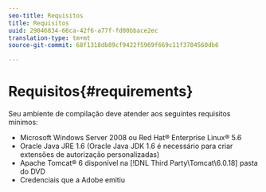 ```yaml
---
seo-title: Requisitos
title: Requisitos
uuid: 29046834-66ca-42f6-a77f-fd00bbace2ec
translation-type: tm+mt
source-git-commit: 68f1318db89cf9422f5969f669c11f3784560db6

---
```



# Requisitos{#requirements}

Seu ambiente de compilação deve atender aos seguintes requisitos mínimos:

* Microsoft Windows Server 2008 ou Red Hat® Enterprise Linux® 5.6
* Oracle Java JRE 1.6 (Oracle Java JDK 1.6 é necessário para criar extensões de autorização personalizadas)
* Apache Tomcat® 6 disponível na [!DNL Third Party\Tomcat\6.0.18] pasta do DVD
* Credenciais que a Adobe emitiu

